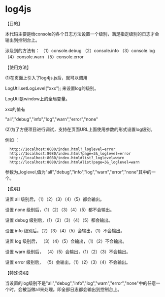 log4js
======
【目的】

本代码主要是给console的各个日志方法设置一个级别，满足指定级别的日志才会输出到控制台上。

涉及到的方法有：
              （1）console.debug
              （2）console.info
              （3）console.log
              （4）console.warn
              （5）console.error

【使用方法】

(1)在页面上引入了log4js.js后，就可以调用

LogUtil.setLogLevel("xxx");  来设置log的级别。

LogUtil是window上的全局变量。

xxx的值有

"all","debug","info","log","warn","error","none"

(2)为了方便项目进行调试，支持在页面URL上面使用参数的形式设置log级别。

例如 ： 

      http://1ocalhost:8080/index.html?_loglevel=error
      http://1ocalhost:8080/index.html?page=3&_loglevel=error
      http://localhost:8080/index.html#list?_loglevel=warn
      http://localhost:8080/index.html#list?page=3&_loglevel=warn
 
参数为_loglevel,值为"all","debug","info","log","warn","error","none"其中的一个。

【说明】

设置 all 级别后，（1）（2）（3）（4）（5）都会输出。

设置 none 级别后，（1）（2）（3）（4）（5）都不会输出。

设置 debug 级别后，（1）（2）（3）（4）（5）都会输出。

设置 info 级别后，（2）（3）（4）（5）会输出，（1）不会输出。

设置 log 级别后， （3）（4）（5）会输出，（1）（2）不会输出。

设置 warn 级别后， （4）（5）会输出，（1）（2）（3）不会输出。

设置 error 级别后， （5）会输出，（1）（2）（3）（4）不会输出。

【特殊说明】

当设置的log级别不是"all","debug","info","log","warn","error","none"中的任意一个时，会被当做all来处理。即全部日志都会输出到控制台上。

